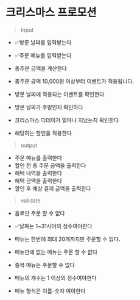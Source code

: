 # 크리스마스 프로모션

> input

- ✅방문 날짜를 입력받는다
- ✅주문 메뉴를 입력받는다

- 총주문 금액을 계산한다
- 총주문 금액 10,000원 이상부터 이벤트가 적용됩니다.
- 방문 날짜에 적용되는 이벤트를 확인한다
- 방문 날짜가 주말인지 확인하다
- 크리스마스 디데이가 얼마나 지났는지 확인한다
- 해당하는 할인을 적용한다

> output

- 주문 메뉴를 출력한다
- 할인 전 총 주문 금액을 출력한다
- 혜택 내역을 출력한다
- 혜택 금액을 출력한다
- 할인 후 예상 결제 금액을 출력한다

> validate

- 음료만 주문 할 수 없다

- ✅날짜는 1~31사이의 정수여야한다

- 메뉴는 한번에 최대 20개까지만 주문할 수 있다.
- 메뉴판에 없는 메뉴는 주문 할 수 없다
- 중복 메뉴는 주문할 수 없다
- 메뉴의 개수는 1 이상의 정수여야한다
- 메뉴 형식은 이름-숫자 여야한다
